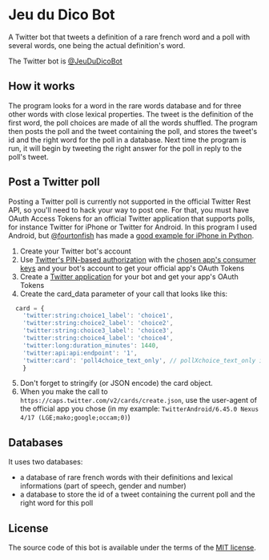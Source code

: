 # Jeu du Dico Bot

A Twitter bot that tweets a definition of a rare french word and a poll with several words, one being the actual definition's word. 

The Twitter bot is [@JeuDuDicoBot](https://twitter.com/JeuDuDicoBot)

## How it works
The program looks for a word in the rare words database and for three other words with close lexical properties.
The tweet is the definition of the first word, the poll choices are made of all the words shuffled.
The program then posts the poll and the tweet containing the poll, and stores the tweet's id and the right word for the poll in a database.
Next time the program is run, it will begin by tweeting the right answer for the poll in reply to the poll's tweet.

## Post a Twitter poll
Posting a Twitter poll is currently not supported in the official Twitter Rest API, so you'll need to hack your way to post one. For that, you must have OAuth Access Tokens for an official Twitter application that supports polls, for instance Twitter for iPhone or Twitter for Android. 
In this program I used Android, but [@fourtonfish](https://github.com/fourtonfish) has made a [good example for iPhone in Python](https://gist.github.com/fourtonfish/5ac885e5e13e6ca33dca9f8c2ef1c46e).

  1. Create your Twitter bot's account
  2. Use [Twitter's PIN-based authorization](https://dev.twitter.com/oauth/pin-based) with the [chosen app's consumer keys](https://gist.github.com/shobotch/5160017) and your bot's account to get your official app's OAuth Tokens
  3. Create a [Twitter application](https://apps.twitter.com) for your bot and get your app's OAuth Tokens
  4. Create the card_data parameter of your call that looks like this:
```javascript
  card = {
	'twitter:string:choice1_label': 'choice1',
	'twitter:string:choice2_label': 'choice2',
	'twitter:string:choice3_label': 'choice3',
	'twitter:string:choice4_label': 'choice4',
	'twitter:long:duration_minutes': 1440,
	'twitter:api:api:endpoint': '1',
	'twitter:card': 'poll4choice_text_only', // pollXchoice_text_only if you have X choices (2 <= X <= 4)
    }
```
  5. Don't forget to stringify (or JSON encode) the card object.
  6. When you make the call to `https://caps.twitter.com/v2/cards/create.json`, use the user-agent of the official app you chose (in my example: `TwitterAndroid/6.45.0 Nexus 4/17 (LGE;mako;google;occam;0)`)


## Databases
It uses two databases: 
  - a database of rare french words with their definitions and lexical informations (part of speech, gender and number)
  - a database to store the id of a tweet containing the current poll and the right word for this poll

## License
The source code of this bot is available under the terms of the [MIT license](http://www.opensource.org/licenses/mit-license.php).

